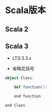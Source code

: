 # Scala版本


## Scala 2



## Scala 3
- LTS:3.3.x

- 省略花括号
```scala
object Class:

    def function():

    end function

end Class


```